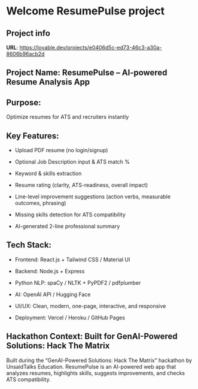 # Welcome ResumePulse project

## Project info

**URL**: https://lovable.dev/projects/e0406d5c-ed73-46c3-a30a-8606b96acb2d

## Project Name: ResumePulse – AI-powered Resume Analysis App

## Purpose: 
Optimize resumes for ATS and recruiters instantly

## Key Features:

- Upload PDF resume (no login/signup)

- Optional Job Description input & ATS match %

- Keyword & skills extraction

- Resume rating (clarity, ATS-readiness, overall impact)

- Line-level improvement suggestions (action verbs, measurable outcomes, phrasing)

- Missing skills detection for ATS compatibility

- AI-generated 2-line professional summary

## Tech Stack:

- Frontend: React.js + Tailwind CSS / Material UI

- Backend: Node.js + Express

- Python NLP: spaCy / NLTK + PyPDF2 / pdfplumber

- AI: OpenAI API / Hugging Face

- UI/UX: Clean, modern, one-page, interactive, and responsive

- Deployment: Vercel / Heroku / GitHub Pages

## Hackathon Context: Built for GenAI-Powered Solutions: Hack The Matrix
Built during the “GenAI-Powered Solutions: Hack The Matrix” hackathon by UnsaidTalks Education.
ResumePulse is an AI-powered web app that analyzes resumes, highlights skills, suggests improvements, and checks ATS compatibility.

